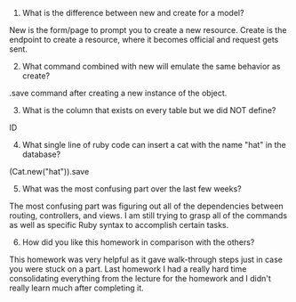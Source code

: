 1. What is the difference between new and create for a model?

New is the form/page to prompt you to create a new resource. Create is the endpoint to create a resource, where it becomes official and request gets sent.

2. What command combined with new will emulate the same behavior as create?

.save command after creating a new instance of the object.

3. What is the column that exists on every table but we did NOT define?

ID

4. What single line of ruby code can insert a cat with the name "hat" in the database?

(Cat.new("hat")).save

5. What was the most confusing part over the last few weeks?

The most confusing part was figuring out all of the dependencies between routing, controllers, and views. I am still trying to grasp all of the commands as well as specific Ruby syntax to accomplish certain tasks.

6. How did you like this homework in comparison with the others?

This homework was very helpful as it gave walk-through steps just in case you were stuck on a part. Last homework I had a really hard time consolidating everything from the lecture for the homework and I didn't really learn much after completing it.
